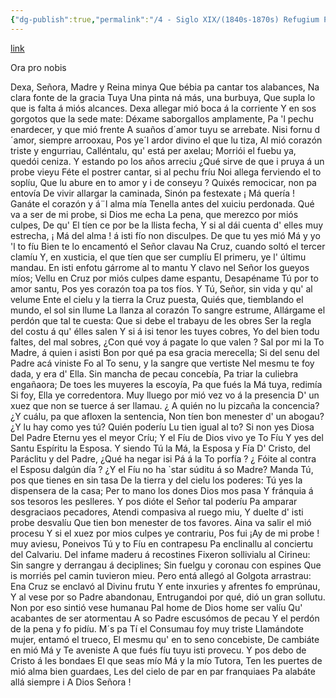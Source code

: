 ```yaml
---
{"dg-publish":true,"permalink":"/4 - Siglo XIX/(1840s-1870s) Refugium Peccatorum/","tags":["#Siglo_19","central","Xuan_Acebal","escrito","Oviedo","poema"]}
---
```


[link](https://asturies.com/cavedaynava/refugium.txt)

Ora pro nobis

Dexa, Señora, Madre y Reina minya 
Que bébia pa cantar tos alabances, 
Na clara fonte de la gracia Tuya 
Una pinta ná más, una burbuya, 
Que supla lo que is falta á miós alcances.
Dexa allegar mió boca á la corriente 
Y en sos gorgotos que la sede mate: 
Déxame saborgallos amplamente, 
Pa 'l pechu enardecer, y que mió frente 
A suaños d´amor tuyu se arrebate.
Nisi fornu d´amor, siempre arrooxau, 
Pos ye´l ardor divino el que lu tiza,
Al mió corazón triste y engurriau, 
Calléntalu, qu' está per axelau; 
Morriói el fuebu ya, quedói ceniza.
Y estando po los años arreciu 
¿Qué sirve de que i pruya á un probe vieyu 
Féte el postrer cantar, si al pechu fríu
Noi allega ferviendo el to soplíu,
Que lu abure en to amor y i de conseyu ?
Quixés remocicar, non pa entovía
De vivir allargar la caminada,
Sinón pa festexate ¡ Má quería !
Ganáte el corazón y  á¨l alma mía
Tenella antes del xuiciu perdonada.
Qué va a ser de mi probe, si Dios me echa
La pena, que merezco por miós culpes,
De qu' El tíen ce por be la llista fecha, 
Y si al dái cuenta d' elles muy estrecha, 
¡ Má del alma ! á isti fío non disculpes.
De que tu yes mió Má y yo 'l to fíu 
Bien te lo encamentó el Señor clavau 
Na Cruz, cuando soltó el tercer clamíu 
Y, en xusticia, el que tíen que ser cumplíu 
El primeru, ye l' últimu mandau.
En isti enfotu gárrome al to mantu 
Y clavo nel Señor los gueyos míos; 
Vellu en Cruz por miós culpes dame espantu, 
Desapéname Tú por to amor santu, 
Pos yes corazón toa pa tos fíos.
Y Tú, Señor, sin vida y qu' al velume 
Ente el cielu y la tierra la Cruz puesta, 
Quiés que, tiemblando el mundo, el sol sin llume 
La llanza al corazón To sangre estrume, 
Allárgame el perdón que tal te cuesta:
Que si debe el trabayu de les obres 
Ser la regla del costu á qu' élles salen 
Y si á isi tenor les tuyes cobres, 
Yo del bien todu faltes, del mal sobres, 
¿Con qué voy á pagate lo que valen ?
Sal por mi la To Madre, á quien i asisti 
Bon por qué pa esa gracia merecella; 
Si del senu del Padre acá viniste 
Fo al To senu, y la sangre que vertiste 
Nel mesmu te foy dada, y era d' Ella.
Sin mancha de pecau concebía, 
Pa triar la culiebra engañaora; 
De toes les muyeres la escoyía, 
Pa que fués la Má tuya, redimía 
Si foy, Ella ye corredentora.
Muy lluego por mió vez vo á la presencia 
D' un xuez que non se tuerce á ser llamau. 
¿ A quién no lu pizcaña la concencia? 
¿Y cuálu, pa que afloxen la sentencia, 
Non tíen bon menester d' un abogau?
¿Y lu hay como yes tú? Quién poderíu
Lu tien igual al to? Si non yes Diosa 
Del Padre Eternu yes el meyor Críu; 
Y el Fíu de Dios vivo ye To Fíu 
Y yes del Santu Espíritu la Esposa.
Y siendo Tú la Má, la Esposa y Fía 
D' Cristo, del Paráclitu y del Padre, 
¿Qué ha negar isi Pá á la To porfía ? 
¿ Fóite al contra el Esposu dalgún día ? 
¿Y el Fíu no ha `star súditu á so Madre?
Manda Tú, pos que tienes en sin tasa 
De la tierra y del cielu los poderes: 
Tú yes la dispensera de la casa; 
Per to mano los dones Dios mos pasa 
Y fránquia á sos tesoros les peslleres.
Y pos dióte el Señor tal poderíu 
Pa amparar desgraciaos pecadores, 
Atendi compasiva al ruego miu, 
Y duelte d' isti probe desvalíu 
Que tien bon menester de tos favores.
Aina va salir el mió procesu 
Y si el xuez por mios culpes ye contrariu, 
Pos fui ¡Ay de mi probe ! muy aviesu, 
Poneivos Tú y to Fíu en contrapesu 
Pa enclinallu al conciertu del Calvariu.
Del infame maderu á recostines 
Fixeron sollivialu al Cirineu: 
Sin sangre y derrangau á deciplines; 
Sin fuelgu y coronau con espines 
Que is morriés pel camin tuvieron mieu.
Pero entá allegó al Golgota arrastrau: 
Ena Cruz se enclavó al Divinu frutu 
Y ente inxuries y afrentes fo emprúnau, 
Y al vese por so Padre abandonau, 
Entrugandoi por qué, dió un gran sollutu.
Non por eso sintió vese humanau 
Pal home de Dios home ser valíu 
Qu' acabantes de ser atormentau 
A so Padre escusómos de pecau 
Y el perdón de la pena y fo pidíu.
M´s pa Tí el Consumau foy muy triste 
Llamándote mujer, entamó el trueco, 
El mesmu qu' en to seno concebiste, 
De cambiáte en mió Má y Te aveniste 
A que fués fíu tuyu isti provecu.
Y pos debo de Cristo á les bondaes 
El que seas mío Má y la mío Tutora, 
Ten les puertes de mió alma bien guardaes, 
Les del cielo de par en par franquiaes 
Pa alabáte allá siempre i A Dios Señora !